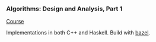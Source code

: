 ### Algorithms: Design and Analysis, Part 1

[Course](https://learning.edx.org/course/course-v1:StanfordOnline+CSX0003+1T2020/home)

Implementations in both C++ and Haskell. Build with [bazel](https://bazel.build/).
